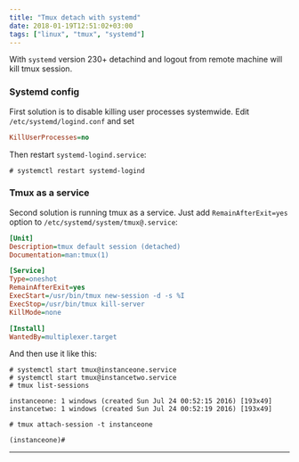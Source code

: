 ```yaml
---
title: "Tmux detach with systemd"
date: 2018-01-19T12:51:02+03:00
tags: ["linux", "tmux", "systemd"]
---
```


With `systemd` version 230+ detachind and logout from remote machine will kill tmux session.

### Systemd config

First solution is to disable killing user processes systemwide.
Edit `/etc/systemd/logind.conf` and set

```ini
KillUserProcesses=no
```

Then restart `systemd-logind.service`:

```
# systemctl restart systemd-logind
```

### Tmux as a service

Second solution is running tmux as a service.
Just add `RemainAfterExit=yes` option to `/etc/systemd/system/tmux@.service`:

```ini
[Unit]
Description=tmux default session (detached)
Documentation=man:tmux(1)

[Service]
Type=oneshot
RemainAfterExit=yes
ExecStart=/usr/bin/tmux new-session -d -s %I
ExecStop=/usr/bin/tmux kill-server
KillMode=none

[Install]
WantedBy=multiplexer.target
```
And then use it like this:

```
# systemctl start tmux@instanceone.service
# systemctl start tmux@instancetwo.service
# tmux list-sessions

instanceone: 1 windows (created Sun Jul 24 00:52:15 2016) [193x49]
instancetwo: 1 windows (created Sun Jul 24 00:52:19 2016) [193x49]

# tmux attach-session -t instanceone

(instanceone)#
```

---
